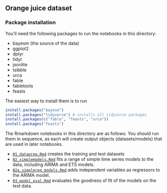 ## Orange juice dataset

### Package installation

You'll need the following packages to run the notebooks in this directory:

- bayesm (the source of the data)
- ggplot2
- dplyr
- tidyr
- jsonlite
- tsibble
- urca
- fable
- fabletools
- feasts

The easiest way to install them is to run

```r
install.packages("bayesm")
install.packages("tidyverse") # installs all tidyverse packages
install.packages(c("fable", "feasts", "urca"))
install.packages("feasts")
```

The Rmarkdown notebooks in this directory are as follows. You should run them in sequence, as each will create output objects (datasets/models) that are used in later notebooks.

- [`01_dataprep.Rmd`](01_dataprep.Rmd) creates the training and test datasets
- [`02_simplemodels.Rmd`](02_simplemodels.Rmd) fits a range of simple time series models to the data, including ARIMA and ETS models.
- [`02a_simplereg_models.Rmd`](02a_simplereg_models.Rmd) adds independent variables as regressors to the ARIMA model.
- [`03_model_eval.Rmd`](03_model_eval.Rmd) evaluates the goodness of fit of the models on the test data.


